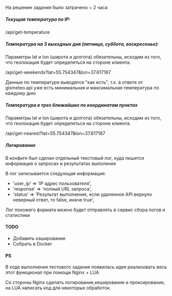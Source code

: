 На решение задания было затрачено ~ 2 часа

##### Текущая температура по IP:

/api/get-temperature

##### Температура на 3 выходных дня (пятница, суббота, воскресенье):

Параметры lat и lon (широта и долгота) обязательны, исходим из того, что геолокация будет определяться на стороне клиента.

/api/get-weekends?lat=55.754347&lon=37.617187

Данные по температуре выводятся "как есть", т.к. в ответе от gismeteo.api уже есть минимальная и максимальная температура по каждому дню

##### Температура в трех ближайших по координатам пунктах

Параметры lat и lon (широта и долгота) обязательны, исходим из того, что геолокация будет определяться на стороне клиента.

/api/get-nearest?lat=55.754347&lon=37.617187

##### Логирование

В конфиге был сделан отдельный текстовый лог, куда пишется информация о запросах и результатах выполения

В лог записывается следующая информация:
- 'user_ip' => 'IP адрес пользователя',
- 'response' => 'полный URL запроса',
- 'status' => 'Результат выполнения, если удаленное API вернуло неверный ответ, то false, иначе true',

Лог похожего формата можно будет отправлять в сервис сбора логов и статистики

#### TODO

- Добавить кэширование
- Собрать в Docker

#### PS
В ходе выполнения тестового задания появилась идея реализовать весь этот функционал при помощи Nginx + LUA

Со стороны Nginx сделать логирование,кеширование и проксирование, на LUA написать код для некоторых обработок.  